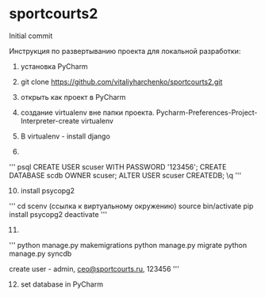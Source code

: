 # sportcourts2

Initial commit

Инструкция по развертыванию проекта для локальной разработки:

1) установка PyCharm

2) git clone https://github.com/vitaliyharchenko/sportcourts2.git

3) открыть как проект в PyCharm

4) создание virtualenv вне папки проекта. Pycharm-Preferences-Project-Interpreter-create virtualenv

5) В virtualenv - install django

6)
'''
psql
CREATE USER scuser WITH PASSWORD '123456';
CREATE DATABASE scdb OWNER scuser;
ALTER USER scuser CREATEDB;
\q
'''

10) install psycopg2

'''
cd scenv (ссылка к виртуальному окружению)
source bin/activate
pip install psycopg2
deactivate
'''

11) 
'''
python manage.py makemigrations
python manage.py migrate
python manage.py syncdb

create user - admin, ceo@sportcourts.ru, 123456
'''

12) set database in PyCharm
